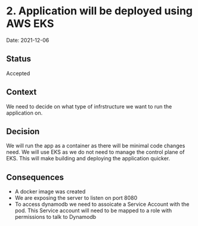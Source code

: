 # 2. Application will be deployed using AWS EKS

Date: 2021-12-06

## Status

Accepted

## Context

We need to decide on what type of infrstructure we want to run the application on.

## Decision

We will run the app as a container as there will be minimal code changes need. We will use EKS as we do not need to manage the control plane of EKS. This will make building and deploying the application quicker.

## Consequences

* A docker image was created
* We are exposing the server to listen on port 8080
* To access dynamodb we need to assoicate a Service Account with the pod. This Service account will need to be mapped to a role with permissions to talk to Dynamodb
